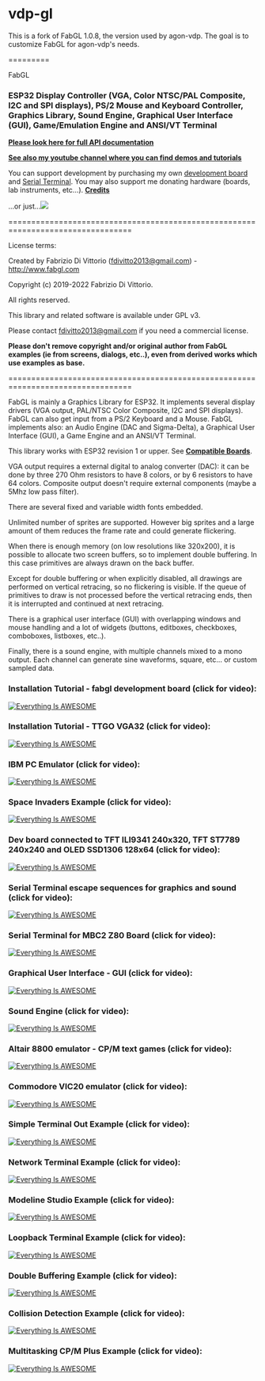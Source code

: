 # vdp-gl

This is a fork of FabGL 1.0.8, the version used by agon-vdp. The goal is to customize FabGL for agon-vdp's needs.

=========


FabGL
### **ESP32** Display Controller (VGA, Color NTSC/PAL Composite, I2C and SPI displays), PS/2 Mouse and Keyboard Controller, Graphics Library, Sound Engine, Graphical User Interface (GUI), Game/Emulation Engine and ANSI/VT Terminal

**[Please look here for full API documentation](http://www.fabglib.org)**

**[See also my youtube channel where you can find demos and tutorials](https://www.youtube.com/user/fdivitto/videos)**


You can support development by purchasing my own [development board](https://www.tindie.com/products/24612/) and [Serial Terminal](https://www.tindie.com/products/21107/).
You may also support me donating hardware (boards, lab instruments, etc...). [**Credits**](https://github.com/fdivitto/FabGL/wiki/Credits)

...or just...[<img src="http://www.fabglib.org/images/kofi3.png?v=3">](https://ko-fi.com/W7W2C59SA)

=================================================================================

License terms:

Created by Fabrizio Di Vittorio (fdivitto2013@gmail.com) - <http://www.fabgl.com>

Copyright (c) 2019-2022 Fabrizio Di Vittorio.

All rights reserved.

This library and related software is available under GPL v3.

Please contact fdivitto2013@gmail.com if you need a commercial license.

**Please don't remove copyright and/or original author from FabGL examples (ie from screens, dialogs, etc..), even from derived works which use examples as base.**

=================================================================================


FabGL is mainly a Graphics Library for ESP32. It implements several display drivers (VGA output, PAL/NTSC Color Composite, I2C and SPI displays).
FabGL can also get input from a PS/2 Keyboard and a Mouse. FabGL implements also: an Audio Engine (DAC and Sigma-Delta), a Graphical User Interface (GUI), a Game Engine and an ANSI/VT Terminal.

This library works with ESP32 revision 1 or upper. See [**Compatible Boards**][Boards].

VGA output requires a external digital to analog converter (DAC): it can be done by three 270 Ohm resistors to have 8 colors, or by 6 resistors to have 64 colors.
Composite output doesn't require external components (maybe a 5Mhz low pass filter).

There are several fixed and variable width fonts embedded.

Unlimited number of sprites are supported. However big sprites and a large amount of them reduces the frame rate and could generate flickering.

When there is enough memory (on low resolutions like 320x200), it is possible to allocate two screen buffers, so to implement double buffering.
In this case primitives are always drawn on the back buffer.

Except for double buffering or when explicitly disabled, all drawings are performed on vertical retracing, so no flickering is visible.
If the queue of primitives to draw is not processed before the vertical retracing ends, then it is interrupted and continued at next retracing.

There is a graphical user interface (GUI) with overlapping windows and mouse handling and a lot of widgets (buttons, editboxes, checkboxes, comboboxes, listboxes, etc..).

Finally, there is a sound engine, with multiple channels mixed to a mono output. Each channel can generate sine waveforms, square, etc... or custom sampled data.



### Installation Tutorial - fabgl development board (click for video):

[![Everything Is AWESOME](https://img.youtube.com/vi/F2f0_9_TJmM/hqdefault.jpg)](https://www.youtube.com/watch?v=F2f0_9_TJmM "")

### Installation Tutorial - TTGO VGA32 (click for video):

[![Everything Is AWESOME](https://img.youtube.com/vi/8OTaPQlSTas/hqdefault.jpg)](https://www.youtube.com/watch?v=8OTaPQlSTas "")

### IBM PC Emulator (click for video):

[![Everything Is AWESOME](https://img.youtube.com/vi/3I1U2nEoxIQ/hqdefault.jpg)](https://www.youtube.com/watch?v=3I1U2nEoxIQ "")

### Space Invaders Example (click for video):

[![Everything Is AWESOME](https://img.youtube.com/vi/LL8J7tjxeXA/hqdefault.jpg)](https://www.youtube.com/watch?v=LL8J7tjxeXA "")

### Dev board connected to TFT ILI9341 240x320, TFT ST7789 240x240 and OLED SSD1306 128x64 (click for video):

[![Everything Is AWESOME](https://img.youtube.com/vi/OCsEqyJ7wu4/hqdefault.jpg)](https://www.youtube.com/watch?v=OCsEqyJ7wu4 "")

### Serial Terminal escape sequences for graphics and sound (click for video):

[![Everything Is AWESOME](https://img.youtube.com/vi/1TjPOSc_RaI/hqdefault.jpg)](https://www.youtube.com/watch?v=1TjPOSc_RaI "")

### Serial Terminal for MBC2 Z80 Board (click for video):

[![Everything Is AWESOME](https://img.youtube.com/vi/Ww_pH_ZOLqU/hqdefault.jpg)](https://www.youtube.com/watch?v=Ww_pH_ZOLqU "")

### Graphical User Interface - GUI (click for video):

[![Everything Is AWESOME](https://img.youtube.com/vi/84ytGdiOih0/hqdefault.jpg)](https://www.youtube.com/watch?v=84ytGdiOih0 "")

### Sound Engine (click for video):

[![Everything Is AWESOME](https://img.youtube.com/vi/RQtKFgU7OYI/hqdefault.jpg)](https://www.youtube.com/watch?v=RQtKFgU7OYI "")

### Altair 8800 emulator - CP/M text games (click for video):

[![Everything Is AWESOME](https://img.youtube.com/vi/y0opVifEyS8/hqdefault.jpg)](https://www.youtube.com/watch?v=y0opVifEyS8 "")

### Commodore VIC20 emulator (click for video):

[![Everything Is AWESOME](https://img.youtube.com/vi/ZW427HVWYys/hqdefault.jpg)](https://www.youtube.com/watch?v=ZW427HVWYys "")

### Simple Terminal Out Example (click for video):

[![Everything Is AWESOME](https://img.youtube.com/vi/AmXN0SIRqqU/hqdefault.jpg)](https://www.youtube.com/watch?v=AmXN0SIRqqU "")

### Network Terminal Example (click for video):

[![Everything Is AWESOME](https://img.youtube.com/vi/n5c27-y5tm4/hqdefault.jpg)](https://www.youtube.com/watch?v=n5c27-y5tm4 "")

### Modeline Studio Example (click for video):

[![Everything Is AWESOME](https://img.youtube.com/vi/Urp0rPukjzE/hqdefault.jpg)](https://www.youtube.com/watch?v=Urp0rPukjzE "")

### Loopback Terminal Example (click for video):

[![Everything Is AWESOME](https://img.youtube.com/vi/hQhU5hgWdcU/hqdefault.jpg)](https://www.youtube.com/watch?v=hQhU5hgWdcU "")

### Double Buffering Example (click for video):

[![Everything Is AWESOME](https://img.youtube.com/vi/TRQcIiWQCJw/hqdefault.jpg)](https://www.youtube.com/watch?v=TRQcIiWQCJw "")

### Collision Detection Example (click for video):

[![Everything Is AWESOME](https://img.youtube.com/vi/q3OPSq4HhDE/hqdefault.jpg)](https://www.youtube.com/watch?v=q3OPSq4HhDE "")

### Multitasking CP/M Plus Example (click for video):

[![Everything Is AWESOME](https://img.youtube.com/vi/3UevsxMQZ5w/hqdefault.jpg)](https://www.youtube.com/watch?v=3UevsxMQZ5w "")




[Donations]: https://github.com/fdivitto/FabGL/wiki/Donations
[Boards]: https://github.com/fdivitto/FabGL/wiki/Boards
